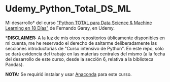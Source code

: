 # Udemy_Python_Total_DS_ML

Mi desarrollo* del curso ["Python TOTAL para Data Science & Machine Learning en 18 Días"](https://www.udemy.com/course/python-para-data-science/) de Fernando Garay, en Udemy.

***DISCLAIMER:** A la luz de mis otros repositorios úblicamente disponibles en mi cuenta, me he reservado el derecho de saltarme deliberadamente las secciones introductorias de "Curso intensivo de Python". En este repo, sólo se dará evidencia del trabajo en las materias centrales del mismo (a la fecha del desarrollo de este curso, desde la sección 6, relativa a la biblioteca Pandas).

**NOTA:** Se requirió instalar y usar [Anaconda](https://www.anaconda.com/download) para este curso.
